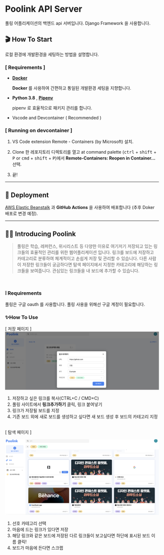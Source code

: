 # Poolink API Server

풀링 어플리케이션의 백엔드 api 서버입니다. Django Framework 을 사용합니다.


## 🎬 How To Start
로컬 환경에 개발환경을 세팅하는 방법을 설명합니다.

###  [ Requirements ]

- [**Docker**](https://www.docker.com/)

    **Docker** 를 사용하여 간편하고 통일된 개발환경 세팅을 지향합니다.

- **Python 3.8** , [**Pipenv**](https://pipenv.pypa.io/en/latest/)

    pipenv 로 효율적으로 패키지 관리를 합니다.

- Vscode and Devcontainer ( Recommended )

### [ Running on devcontainer ]

1. VS Code extension Remote - Containers (by Microsoft) 설치.

1. Clone 한 레포지토리 디렉토리를 열고  at command palette (<kbd>ctrl</kbd> + <kbd>shift</kbd> + <kbd>P</kbd> or <kbd>cmd</kbd> + <kbd>shift</kbd> + <kbd>P</kbd>)에서 **Remote-Containers: Reopen in Container...** 선택.

1. 끝!
---------

## 🚀 Deployment

 [AWS Elastic Beanstalk](https://docs.aws.amazon.com/elasticbeanstalk/latest/dg/Welcome.html) 과 **GitHub Actions** 을 사용하여 배포합니다
 (추후 Doker 배포로 변경 예정).


-----------

## 🏊‍♂️ Introducing Poolink
> 풀링은 학습, 레퍼런스, 위시리스트 등 다양한 이유로 여기저기 저장되고 있는 링크들의 효율적인 관리를 위한 웹어플리케이션 입니다. 링크를 보드에 저장하고 카테고리로 분류하여 체계적이고 손쉽게 저장 및 관리할 수 있습니다.
> 다른 사람이 저장한 링크들이 궁금하다면 탐색 페이지에서 지정한 카테고리에 해당하는 링크들을 보여줍니다. 관심있는 링크들을 내 보드에 추가할 수 있습니다.

  <br>

### ❕ Requirements
 풀링은 구글 oauth 를 사용합니다. 풀링 사용을 위해선 구글 계정이 필요합니다.

 ### ✨How To Use
 [ 저장 페이지 ]
 ![Save Link](./locale/save_link.png)
 1. 저장하고 싶은 링크를 복사(CTRL+C / CMD+C)
 2. 풀링 사이트에서 **링크추가하기** 클릭, 링크 붙여넣기
 3. 링크가 저장될 보드를 지정
 4. 기존 보드 외에 새로 보드를 생성하고 싶다면 새 보드 생성 후 보드의 카테고리 지정

 <br>
 [ 탐색 페이지 ]

 ![Search Link](./locale/search_link.png)
 1. 선호 카테고리 선택
 2. 마음에 드는 링크가 있다면 저장
 3. 해당 링크와 같은 보드에 저장된 다르 링크들이 보고싶다면 하단에 표시된 보드 이름 클릭!
 4. 보드가 마음에 든다면 스크랩
